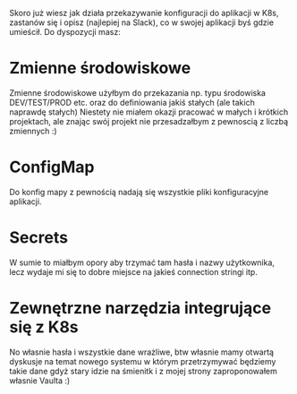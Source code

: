 Skoro już wiesz jak działa przekazywanie konfiguracji do aplikacji w K8s, zastanów się i opisz (najlepiej na Slack), co w swojej aplikacji byś gdzie umieścił. Do dyspozycji masz:

# Zmienne środowiskowe
Zmienne środowiskowe użyłbym do przekazania np. typu środowiska DEV/TEST/PROD etc. oraz do definiowania jakiś stałych (ale takich naprawdę stałych) 
Niestety nie miałem okazji pracować w małych i krótkich projektach, ale znając swój projekt nie przesadzałbym z pewnoscią z liczbą zmiennych :)

# ConfigMap
Do konfig mapy z pewnością nadają się wszystkie pliki konfiguracyjne aplikacji.

# Secrets
W sumie to miałbym opory aby trzymać tam hasła i nazwy użytkownika, lecz wydaje mi się to dobre miejsce na jakieś connection stringi itp.

# Zewnętrzne narzędzia integrujące się z K8s
No własnie hasła i wszystkie dane wrażliwe, btw własnie mamy otwartą dyskusje na temat nowego systemu w którym przetrzymywać będziemy takie dane gdyż stary idzie na śmienitk i z mojej strony zaproponowałem własnie Vaulta :)

